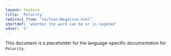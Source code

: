 ```yaml
---
layout: feature
title: 'Polarity'
redirect_from: "te/feat/Negative.html"
shortdef: 'whether the word can be or is negated'
udver: '2'
---
```


This document is a placeholder for the language-specific documentation
for `Polarity`.
